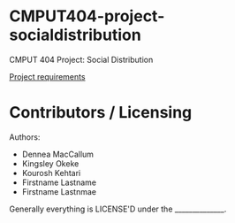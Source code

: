 CMPUT404-project-socialdistribution
===================================

CMPUT 404 Project: Social Distribution

[Project requirements](https://github.com/uofa-cmput404/project-socialdistribution/blob/master/project.org) 

Contributors / Licensing
========================

Authors:
    
* Dennea MacCallum
* Kingsley Okeke
* Kourosh Kehtari
* Firstname Lastname
* Firstname Lastnmae

Generally everything is LICENSE'D under the ______________.
